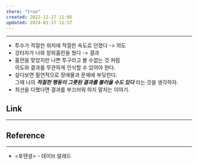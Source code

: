 ```yaml
---
share: "true"
created: 2022-12-27 11:05
updated: 2024-01-17 12:57
---
```


---
- 투수가 적절한 위치에 적절한 속도로 던졌다 -> 의도
- 강타자가 나와 장외홈런을 쳤다 -> 결과
- 홈런을 맞았지만 나쁜 투구라고 볼 수없는 것 처럼  
  의도와 결과를 무관하게 인식할 수 있어야 한다.
- 살다보면 필연적으로 장애물과 문제에 부딪힌다.  
  그때 나의 ***적절한 행동이 그릇된 결과를 불러올 수도 있다*** 라는 것을 생각하자.
- 최선을 다했다면 결과를 부끄러워 하지 말자는 이야기.



## Link
---

## Reference
---
- <포텐셜> - 데이브 알레드 